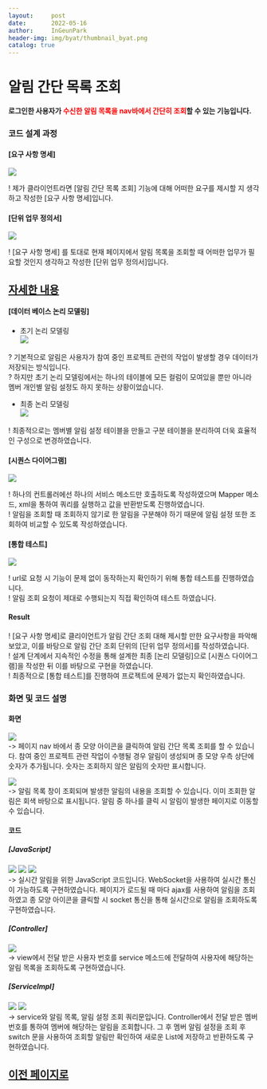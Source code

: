 ```yaml
---
layout:     post
date:       2022-05-16
author:     InGeunPark
header-img: img/byat/thumbnail_byat.png
catalog: true
---
```


# 알림 간단 목록 조회

<p style="font-weight:bold">로그인한 사용자가 <font style="color: red;">수신한 알림 목록을 nav바에서 간단히 조회</font>할 수 있는 기능입니다. </p>

### 코드 설계 과정

#### [요구 사항 명세]
<img src="../../../../img/byat/noticeSimpleList/notice-simple-list_1.PNG"> <br>

! 제가 클라이언트라면 [알림 간단 목록 조회] 기능에 대해 어떠한 요구를 제시할 지 생각하고 작성한 [요구 사항 명세]입니다.

#### [단위 업무 정의서] 

<img src="../../../../img/byat/noticeSimpleList/notice-simple-list_2.PNG"> <br>

! [요구 사항 명세] 를 토대로 현재 페이지에서 알림 목록을 조회할 때 어떠한 업무가 필요할 것인지 생각하고 작성한 [단위 업무 정의서]입니다.

## [자세한 내용](https://www.notion.so/64f066b6ee4948f0926f0790b553dcad)

#### [데이터 베이스 논리 모델링]
- 초기 논리 모델링 <br>
<img src="../../../../img/byat/noticeSimpleList/notice-simple-list_3.png"> <br>

? 기본적으로 알림은 사용자가 참여 중인 프로젝트 관련의 작업이 발생할 경우 데이터가 저장되는 방식입니다. <br>
? 하지만 초기 논리 모델링에서는 하나의 테이블에 모든 컬럼이 모여있을 뿐만 아니라 멤버 개인별 알림 설정도 하지 못하는 상황이었습니다. 

- 최종 논리 모델링 <br>
<img src="../../../../img/byat/noticeSimpleList/notice-simple-list_4.PNG"> <br>

! 최종적으로는 멤버별 알림 설정 테이블을 만들고 구분 테이블을 분리하여 더욱 효율적인 구성으로 변경하였습니다.

#### [시퀀스 다이어그램]

<img src="../../../../img/byat/noticeSimpleList/notice-simple-list_5.PNG"> <br>

! 하나의 컨트롤러에선 하나의 서비스 메소드만 호출하도록 작성하였으며 Mapper 메소드, xml을 통하여 쿼리를 실행하고 값을 반환받도록 진행하였습니다. <br>
! 알림을 조회할 때 조회하지 않기로 한 알림을 구분해야 하기 때문에 알림 설정 또한 조회하여 비교할 수 있도록 작성하였습니다.

#### [통합 테스트]

<img src="../../../../img/byat/noticeSimpleList/notice-simple-list_6.PNG"> <br>

! url로 요청 시 기능이 문제 없이 동작하는지 확인하기 위해 통합 테스트를 진행하였습니다. <br>
! 알림 조회 요청이 제대로 수행되는지 직접 확인하여 테스트 하였습니다.

#### Result
! [요구 사항 명세]로 클리이언트가 알림 간단 조회 대해 제시할 만한 요구사항을 파악해 보았고, 이를 바탕으로 알림 간단 조회 단위의 [단위 업무 정의서]를 작성하였습니다.  <br>
! 설계 단계에서 지속적인 수정을 통해 설계한 최종 [논리 모델링]으로  [시퀀스 다이어그램]을 작성한 뒤 이를 바탕으로 구현을 하였습니다. <br>
! 최종적으로 [통합 테스트]를 진행하여 프로젝트에 문제가 없는지 확인하였습니다.

### 화면 및 코드 설명

#### 화면
<img src="../../../../img/byat/noticeSimpleList/notice-simple-list_7.PNG"> <br>
-> 페이지 nav 바에서 종 모양 아이콘을 클릭하여 알림 간단 목록 조회를 할 수 있습니다. 참여 중인 프로젝트 관련 작업이 수행될 경우 알림이 생성되며 종 모양 우측 상단에 숫자가 추가됩니다. 숫자는 조회하지 않은 알림의 숫자만 표시합니다.

<img src="../../../../img/byat/noticeSimpleList/notice-simple-list_8.PNG"> <br>
-> 알림 목록 창이 조회되며 발생한 알림의 내용을 조회할 수 있습니다. 이미 조회한 알림은 회색 바탕으로 표시됩니다. 알림 중 하나를 클릭 시 알림이 발생한 페이지로 이동할 수 있습니다.

#### 코드

##### [JavaScript]
<img src="../../../../img/byat/noticeSimpleList/notice-simple-list_9.PNG">
<img src="../../../../img/byat/noticeSimpleList/notice-simple-list_10.PNG">
<img src="../../../../img/byat/noticeSimpleList/notice-simple-list_11.PNG"> <br>
-> 실시간 알림을 위한 JavaScript 코드입니다. WebSocket을 사용하여 실시간 통신이 가능하도록 구현하였습니다. 페이지가 로드될 때 마다 ajax를 사용하여 알림을 조회하였고 종 모양 아이콘을
클릭할 시 socket 통신을 통해 실시간으로 알림을 조회하도록 구현하였습니다.

##### [Controller]
<img src="../../../../img/byat/noticeSimpleList/notice-simple-list_12.PNG"> <br>
-> view에서 전달 받은 사용자 번호를 service 메소드에 전달하여 사용자에 해당하는 알림 목록을 조회하도록 구현하였습니다.

##### [ServiceImpl]
<img src="../../../../img/byat/noticeSimpleList/notice-simple-list_13.PNG">
<img src="../../../../img/byat/noticeSimpleList/notice-simple-list_14.PNG"><br>
-> service와 알림 목록, 알림 설정 조회 쿼리문입니다. Controller에서 전달 받은 멤버 번호를 통하여 멤버에 해당하는 알림을 조회합니다. 그 후 멤버 알림 설정을 조회 후 switch 문을 
사용하여 조회할 알림만 확인하여 새로운 List에 저장하고 반환하도록 구현하였습니다.

## [이전 페이지로](https://ingeunpark.github.io/2022/05/16/byat/#list)



